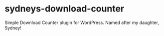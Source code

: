 sydneys-download-counter
========================

Simple Download Counter plugin for WordPress. Named after my daughter, Sydney!
